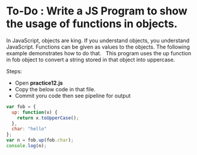 # To-Do : Write a JS Program to show the usage of functions in objects.

In JavaScript, objects are king. If you understand objects, you understand JavaScript.
Functions can be given as values to the objects. The following example demonstrates how to do that.  
This program uses the up function in fob object to convert a string stored in that object into uppercase.

Steps:

- Open **practice12.js**
- Copy the below code in that file.
- Commit yoru code then see pipeline for output

```js
var fob = {
  up: function(x) {
    return x.toUpperCase();
  },
  char: "hello"
};
var n = fob.up(fob.char);
console.log(n);
```